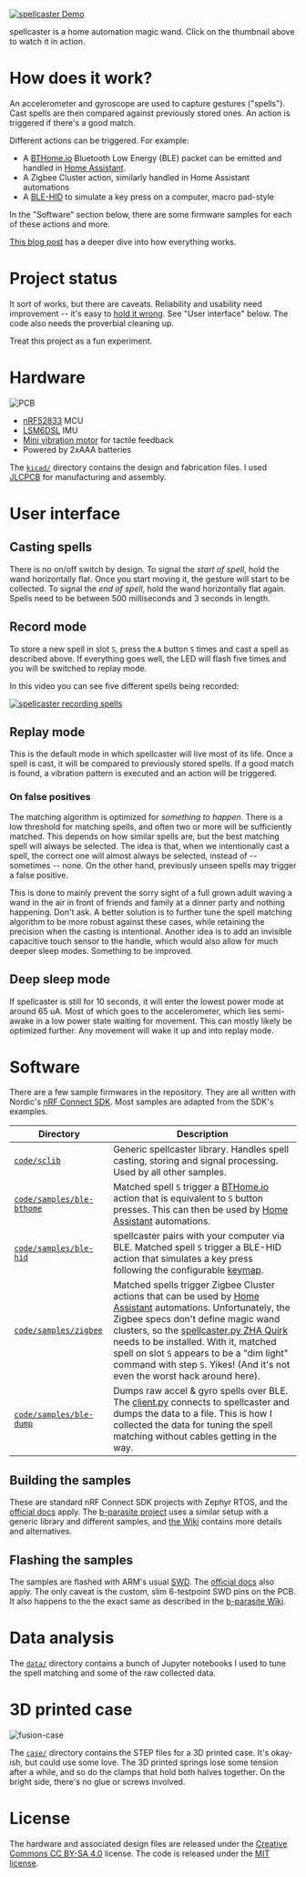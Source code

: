 [![spellcaster Demo](https://img.youtube.com/vi/c5Yf7bW8n6s/maxresdefault.jpg)](https://youtu.be/c5Yf7bW8n6s)

spellcaster is a home automation magic wand. Click on the thumbnail above to watch it in action.

# How does it work?
An accelerometer and gyroscope are used to capture gestures ("spells"). Cast spells are then compared against previously stored ones. An action is triggered if there's a good match.

Different actions can be triggered. For example:
- A [BTHome.io](https://bthome.io) Bluetooth Low Energy (BLE) packet can be emitted and handled in [Home Assistant](https://www.home-assistant.io/).
- A Zigbee Cluster action, similarly handled in Home Assistant automations
- A [BLE-HID](https://novelbits.io/bluetooth-hid-devices-an-intro/) to simulate a key press on a computer, macro pad-style

In the "Software" section below, there are some firmware samples for each of these actions and more.

[This blog post](https://rbaron.net/blog/2023/10/27/spellcaster-a-home-automation-magic-wand.html) has a deeper dive into how everything works.

# Project status
It sort of works, but there are caveats. Reliability and usability need improvement -- it's easy to [hold it wrong](https://www.wired.com/2010/06/iphone-4-holding-it-wrong/). See "User interface" below. The code also needs the proverbial cleaning up.

Treat this project as a fun experiment.

# Hardware
![PCB](https://github.com/rbaron/spellcaster/assets/1573409/da951f41-2f28-43aa-8d76-5cb069a4d24b)

* [nRF52833](https://www.nordicsemi.com/Products/nRF52833) MCU
* [LSM6DSL](https://www.st.com/en/mems-and-sensors/lsm6dsl.html) IMU
* [Mini vibration motor](https://www.aliexpress.com/item/1005004653448729.html) for tactile feedback
* Powered by 2xAAA batteries

The [`kicad/`](./kicad/) directory contains the design and fabrication files. I used [JLCPCB](https://jlcpcb.com/) for manufacturing and assembly.

# User interface
## Casting spells
There is no on/off switch by design. To signal the *start of spell*, hold the wand horizontally flat. Once you start moving it, the gesture will start to be collected. To signal the *end of spell*, hold the wand horizontally flat again. Spells need to be between 500 milliseconds and 3 seconds in length.

## Record mode
To store a new spell in slot `S`, press the `A` button `S` times and cast a spell as described above. If everything goes well, the LED will flash five times and you will be switched to replay mode.

In this video you can see five different spells being recorded:

[![spellcaster recording spells](https://img.youtube.com/vi/6D_qe5v8ILQ/maxres1.jpg)](https://youtu.be/6D_qe5v8ILQ)

## Replay mode
This is the default mode in which spellcaster will live most of its life. Once a spell is cast, it will be compared to previously stored spells. If a good match is found, a vibration pattern is executed and an action will be triggered.

### On false positives
The matching algorithm is optimized for _something to happen_. There is a low threshold for matching spells, and often two or more will be sufficiently matched. This depends on how similar spells are, but the best matching spell will always be selected. The idea is that, when we intentionally cast a spell, the correct one will almost always be selected, instead of -- sometimes -- none. On the other hand, previously unseen spells may trigger a false positive.

This is done to mainly prevent the sorry sight of a full grown adult waving a wand in the air in front of friends and family at a dinner party and nothing happening. Don't ask. A better solution is to further tune the spell matching algorithm to be more robust against these cases, while retaining the precision when the casting is intentional. Another idea is to add an invisible capacitive touch sensor to the handle, which would also allow for much deeper sleep modes. Something to be improved.

## Deep sleep mode
If spellcaster is still for 10 seconds, it will enter the lowest power mode at around 65 uA. Most of which goes to the accelerometer, which lies semi-awake in a low power state waiting for movement. This can mostly likely be optimized further. Any movement will wake it up and into replay mode.

# Software
There are a few sample firmwares in the repository. They are all written with Nordic's [nRF Connect SDK](https://www.nordicsemi.com/Products/Development-software/nRF-Connect-SDK). Most samples are adapted from the SDK's examples.

| Directory | Description |
| --- | --- |
|[`code/sclib`](./code/sclib/)| Generic spellcaster library. Handles spell casting, storing and signal processing. Used by all other samples.|
|[`code/samples/ble-bthome`](./code/samples/ble-bthome/)|Matched spell `S` trigger a [BTHome.io](https://bthome.io) action that is equivalent to `S` button presses. This can then be used by [Home Assistant](https://homeassistant.io) automations. |
|[`code/samples/ble-hid`](./code/samples/ble-hid/)|spellcaster pairs with your computer via BLE. Matched spell `S` trigger a BLE-HID action that simulates a key press following the configurable [keymap](https://github.com/rbaron/spellcaster/blob/fc7ee0511366e4b62a08713fc59aa67fac9f286a/code/samples/ble-hid/src/main.c#L16).|
|[`code/samples/zigbee`](./code/samples/zigbee/)|Matched spells trigger Zigbee Cluster actions that can be used by [Home Assistant](https://homeassistant.io) automations. Unfortunately, the Zigbee specs don't define magic wand clusters, so the [spellcaster.py ZHA Quirk](https://github.com/rbaron/spellcaster/blob/main/code/samples/zigbee/zha/quirks/spellcaster.py) needs to be installed. With it, matched spell on slot `S` appears to be a "dim light" command with step `S`. Yikes! (And it's not even the worst hack around here). |
|[`code/samples/ble-dump`](./code/samples/ble-dump/)|Dumps raw accel & gyro spells over BLE. The [client.py](https://github.com/rbaron/spellcaster/blob/main/code/samples/ble-dump/client/client.py) connects to spellcaster and dumps the data to a file. This is how I collected the data for tuning the spell matching without cables getting in the way.|

## Building the samples
These are standard nRF Connect SDK projects with Zephyr RTOS, and the [official docs](https://nrfconnect.github.io/vscode-nrf-connect/index.html) apply. The [b-parasite project](https://github.com/rbaron/b-parasite) uses a similar setup with a generic library and different samples, and [the Wiki](https://github.com/rbaron/b-parasite/wiki/How-to-Build-the-Firmware-Samples) contains more details and alternatives.

## Flashing the samples
The samples are flashed with ARM's usual [SWD](https://developer.arm.com/documentation/ihi0031/a/The-Serial-Wire-Debug-Port--SW-DP-/Introduction-to-the-ARM-Serial-Wire-Debug--SWD--protocol). The [official docs](https://nrfconnect.github.io/vscode-nrf-connect/get_started/quick_debug.html) also apply. The only caveat is the custom, slim 6-testpoint SWD pins on the PCB. It also happens to the the exact same as described in the [b-parasite Wiki](https://github.com/rbaron/b-parasite/wiki/How-to-Flash-the-Firmware-Samples).

# Data analysis
The [`data/`](./data/) directory contains a bunch of Jupyter notebooks I used to tune the spell matching and some of the raw collected data.

# 3D printed case

![fusion-case](https://github.com/rbaron/spellcaster/assets/1573409/e60e9bde-11f5-4689-91da-1f59e97c9445)

The [`case/`](./case/) directory contains the STEP files for a 3D printed case. It's okay-ish, but could use some love. The 3D printed springs lose some tension after a while, and so do the clamps that hold both halves together. On the bright side, there's no glue or screws involved.


# License
The hardware and associated design files are released under the [Creative Commons CC BY-SA 4.0](https://creativecommons.org/licenses/by-sa/4.0/) license. The code is released under the [MIT license](https://opensource.org/licenses/MIT).
